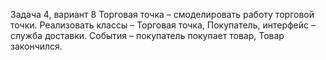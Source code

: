 Задача 4, вариант 8
Торговая точка – смоделировать работу торговой точки.
Реализовать классы – Торговая точка, Покупатель, интерфейс – служба доставки. 
События – покупатель покупает товар, Товар закончился.
